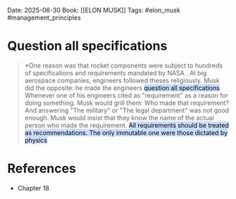 Date: 2025-06-30
Book: [[ELON MUSK]]
Tags: #elon_musk #management_principles 
# Question all specifications

>*One reason was that rocket components were subject to hundreds of specifications and requirements mandated by NASA . At big aerospace companies, engineers followed theses religiously. Musk did the opposite: he made the engineers <mark style="background: #ADCCFFA6;">question all specifications</mark>. Whenever one of his engineers cited as "requirement" as a reason for doing something. Musk would grill them: Who made that requirement? And answering "The military" or "The legal department" was not good enough. Musk would insist that they know the name of the actual person who made the requirement.  <mark style="background: #ADCCFFA6;">All requirements should be treated as recommendations. The only immutable one were those dictated by physics</mark> 

# References
- Chapter 18